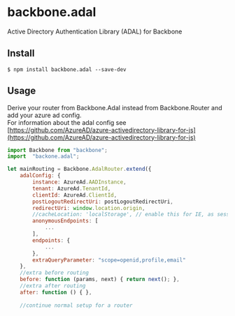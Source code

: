 # backbone.adal
Active Directory Authentication Library (ADAL) for Backbone

## Install

    $ npm install backbone.adal --save-dev

## Usage

Derive your router from Backbone.Adal instead from Backbone.Router and add your azure ad config.  
For information about the adal config see [https://github.com/AzureAD/azure-activedirectory-library-for-js](https://github.com/AzureAD/azure-activedirectory-library-for-js)

``` javascript
import Backbone from "backbone";
import  "backone.adal";

let mainRouting = Backbone.AdalRouter.extend({
    adalConfig: {
        instance: AzureAd.AADInstance,
        tenant: AzureAd.TenantId,
        clientId: AzureAd.ClientId,
        postLogoutRedirectUri: postLogoutRedirectUri,
        redirectUri: window.location.origin,
        //cacheLocation: 'localStorage', // enable this for IE, as sessionStorage does not work for localhost.
        anonymousEndpoints: [
            ...
        ],
        endpoints: {
            ...
        },
        extraQueryParameter: "scope=openid,profile,email"
    },
    //extra before routing
    before: function (params, next) { return next(); },
    //extra after routing
    after: function () { },
    
    //continue normal setup for a router
    
```

